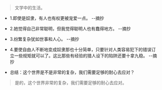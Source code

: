 >文学中的生活。

- 1.即使是奴隶，有人也有权更被宠爱一点。 --摘抄

- 2.她觉得自己非常聪明，但我觉得聪明人也有蠢得地方。 --摘抄

- 3.纷繁复杂犹如世事和人心。 --摘抄

- 4.要使自由人不断地变成奴隶那也十分简单，只要针对人类容易犯下的错误订立一些规矩就可以了。这比那些有经验的猎人设下的陷阱还要十拿九稳。 --摘抄

- 总结：这个世界是不是非常的复杂，我们需要足够的耐心去应对？

>是的，这个世界非常的复杂，我们需要足够的耐心去应对。
